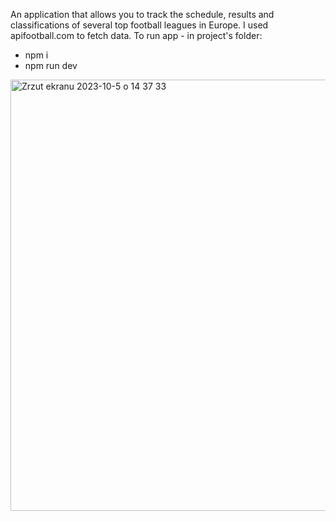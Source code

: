 An application that allows you to track the schedule, results and classifications of several top football leagues in Europe.
I used apifootball.com to fetch data.
To run app - in project's folder:
- npm i
- npm run dev
  
<img width="690" alt="Zrzut ekranu 2023-10-5 o 14 37 33" src="https://github.com/kubagoly97/useScore/assets/142389870/f0bbe94f-0280-4368-a3e0-a36e8696651d">
